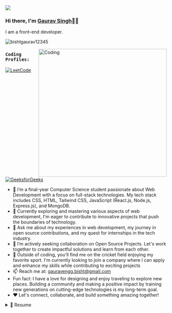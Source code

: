 ![](https://raw.githubusercontent.com/halfrost/halfrost/master/icons/header_.png)


<!-- ![linke3 mackph](https://user-images.githubusercontent.com/71630336/167281758-e4f57b2b-4877-4fea-9706-48099f96b94c.png) -->


### Hi there, I'm [Gaurav Singh](https://www.linkedin.com/in/ankush-kumar-06b22b191/)👋🏻 <!-- <img src="https://github.com/TheDudeThatCode/TheDudeThatCode/blob/master/Assets/Hi.gif" width="19px">  <img src="https://github.com/TheDudeThatCode/TheDudeThatCode/blob/master/Assets/Earth.gif" width="24px"> -->

I am a front-end developer.


<p align="left"> <img src="https://komarev.com/ghpvc/?username=bishtgaurav12345&label=Profile%20views&color=32CD32&style=flat" alt="bishtgaurav12345" /> </p>
<img align="right" alt="Coding" width="400" src="https://cdn.dribbble.com/users/2646423/screenshots/5507196/computer.gif">

### `Coding Profiles:`
[![LeetCode](https://img.shields.io/badge/-LeetCode-orange?style=flat&amp;labelColor=black&amp;logo=leetcode&amp;logoColor=orange)](https://leetcode.com/gauravsinghbisht/)
[![GeeksforGeeks](https://img.shields.io/badge/-GeeksforGeeks-darkgreen?style=flat&amp;labelColor=white&amp;logo=geeksforgeeks&amp;logoColor=darkgreen)](https://auth.geeksforgeeks.org/user/gauravenvecc)

- 🌱 I’m a final-year Computer Science student passionate about Web Development with a focus on full-stack technologies. My tech stack includes CSS, HTML, Tailwind CSS, JavaScript (React.js, Node.js, Express.js), and MongoDB.
- 🔭 Currently exploring and mastering various aspects of web development, I'm eager to contribute to innovative projects that push the boundaries of technology.
- 💬 Ask me about my experiences in web development, my journey in open source contributions, and my quest for internships in the tech industry.
- 👯 I’m actively seeking collaboration on Open Source Projects. Let's work together to create impactful solutions and learn from each other.
- 🏏 Outside of coding, you'll find me on the cricket field enjoying my favorite sport. I'm currently looking to join a company where I can apply and enhance my skills while contributing to exciting projects
- 📫 Reach me at: gauravengg.bisht@gmail.com
-  Fun fact: I have a love for designing and enjoy traveling to explore new places. Building a community and making a positive impact by training new generations on cutting-edge technologies is my long-term goal.
-  ❤️ Let's connect, collaborate, and build something amazing together!


<details>
   <summary>📃 Resume</summary>

 ## Education
 - 📍 **Uttarakhand Technical University**-----------------------**< 2021-2024>**\
 📖**Bachelor's of technology-< Information Technology >**
 
  - 📍 **govt. polytechnic  dehradun, dehradun**------------------**< 2018-2020 >**\
   📖**< Mechanical engineering >**
 
 - 📍 **govt. inter college pantsthali, almora**------------------**< 2016-2017 >**\
   📖**< Intermediate  >**
 
 - 📍  **govt. inter college pantsthali, almora**------------------**< 2014-2015>**\
   📖**< High school >**
 

   </details>
   

